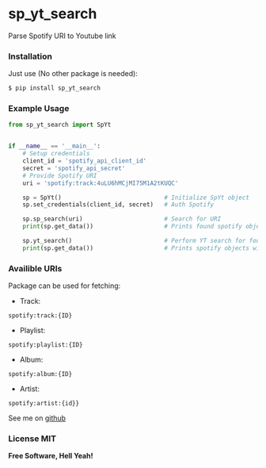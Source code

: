 # sp_yt_search

Parse Spotify URI to Youtube link

### Installation

Just use (No other package is needed):

```sh
$ pip install sp_yt_search
```

### Example Usage

```python
from sp_yt_search import SpYt


if __name__ == '__main__':
    # Setup credentials
    client_id = 'spotify_api_client_id'
    secret = 'spotify_api_secret'
    # Provide Spotify URI
    uri = 'spotify:track:4uLU6hMCjMI75M1A2tKUQC'

    sp = SpYt()                             # Initialize SpYt object
    sp.set_credentials(client_id, secret)   # Auth Spotify

    sp.sp_search(uri)                       # Search for URI
    print(sp.get_data())                    # Prints found spotify objects

    sp.yt_search()                          # Perform YT search for found Spotify objects
    print(sp.get_data())                    # Prints spotify objects with YouTube related results
```

### Availible URIs

Package can be used for fetching:

  - Track:
```
spotify:track:{ID}
```
  - Playlist:
```
spotify:playlist:{ID}
```
  - Album:
```
spotify:album:{ID}
```
  - Artist:
```
spotify:artist:{id}}
```

See me on [github](https://github.com/MarcinMysliwiec)


### License MIT

**Free Software, Hell Yeah!**

   [dill]: <://github.com/MarcinMysliwiec>
   [git-repo-url]: <https://github.com/MarcinMysliwiec/patternSingleton>
   [Marcin Mysliwiec]: <https://m-mysliw.dev>
   [Python]: <https://www.python.org/>

